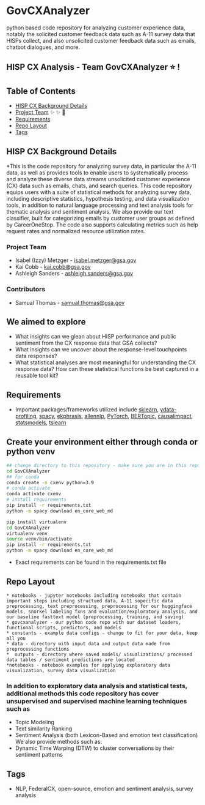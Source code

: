# GovCXAnalyzer
python based code repository for analyzing customer experience data, notably the solicited customer feedback data such as A-11 survey data that HISPs collect, and also unsolicited customer feedback data such as emails, chatbot dialogues, and more.

## HISP CX Analysis - Team **GovCXAnalyzer** :star: !

## Table of Contents
* [HISP CX Background Details](#HISP-CX-Background-Details)
* [Project Team](#project-team) :sparkles: :sparkles: :email:
* [Requirements](#requirements)
* [Repo Layout](#repo-layout)
* [Tags](#tags) 

## HISP CX Background Details
*This is the code repository for analyzing survey data, in particular the A-11 data, as well as provides tools to enable users to systematically process and analyze these diverse data streams  unsolicited customer experience (CX) data such as emails, chats, and search queries. This code repository equips users with a suite of statistical methods for analyzing survey data, including descriptive statistics, hypothesis testing, and data visualization tools, in addition to natural language processing and text analysis tools for thematic analysis and sentiment analysis. We also provide our text classifier, built for categorizing emails by customer user groups as defined by CareerOneStop. The code also supports calculating metrics such as help request rates and normalized resource utilization rates. 

### Project Team
* Isabel (Izzy) Metzger - isabel.metzger@gsa.gov <br>
* Kai Cobb - kai.cobb@gsa.gov <br>
* Ashleigh Sanders - ashleigh.sanders@gsa.gov <br>
### Contributors
* Samual Thomas - samual.thomas@gsa.gov <br>

## We aimed to explore
* What insights can we glean about HISP performance and public sentiment from the CX response data that GSA collects? 
* What insights can we uncover about the response-level touchpoints data responses? 
* What statistical analyses are most meaningful for understanding the CX response data? How can these statistical functions be best captured in a reusable tool kit?



## Requirements
* Important packages/frameworks utilized include [sklearn](https://scikit-learn.org/stable/), [ydata-profiling](https://docs.profiling.ydata.ai/latest/), [spacy](https://github.com/explosion/spaCy), [ekphrasis](https://github.com/cbaziotis/ekphrasis), [allennlp](https://github.com/allenai/allennlp), [PyTorch](https://github.com/pytorch/pytorch), [BERTopic](https://maartengr.github.io/BERTopic/getting_started/quickstart/quickstart.html#fine-tune-topic-representations), [causalimpact](https://pypi.org/project/causalimpact/), [statsmodels](https://www.statsmodels.org/stable/index.html), [tslearn](https://tslearn.readthedocs.io/en/stable/)


## Create your environment either through conda or python venv
```bash
## change directory to this repository - make sure you are in this repository
cd GovCXAnalyzer
## for conda
conda create -n cxenv python=3.9
# conda activate
conda activate cxenv
# install requirements
pip install -r requirements.txt
python -m spacy download en_core_web_md
```
```bash
pip install virtualenv
cd GovCXAnalyzer
virtualenv venv
source venv/bin/activate
pip install -r requirements.txt
python -m spacy download en_core_web_md
```
* Exact requirements can be found in the requirements.txt file

## Repo Layout
```
* notebooks - jupyter notebooks including notebooks that contain important steps including structued data, A-11 sopecific data preprocessing, text preprocessing, preprocessing for our huggingface models, snorkel labeling fxns and evaluation/exploratory analysis, and our baseline fasttext model (preprocessing, training, and saving)
* govcxanalyzer - our python code repo with our dataset loaders, functional scripts, predictors, and models
* constants - example data configs - change to fit for your data, keep all you
* data - directory with input data and output data made from preprocessing functions
*  outputs - directory where saved models/ visualizations/ processed data tables / sentiment predictions are located
*notebooks - notebook examples for applying exploratory data visualization, survey data visualization
```

### In addition to exploratory data analysis and statistical tests, additional methods this code repository has cover unsupervised and supervised machine learning techniques such as
* Topic Modeling
* Text similarity Ranking
* Sentiment Analysis (both Lexicon-Based and emotion text classification)
We also provide methods such as: 
* Dynamic Time Warping (DTW) to cluster conversations by their sentiment patterns

## Tags
* NLP, FederalCX, open-source, emotion and sentiment analysis, survey analysis
